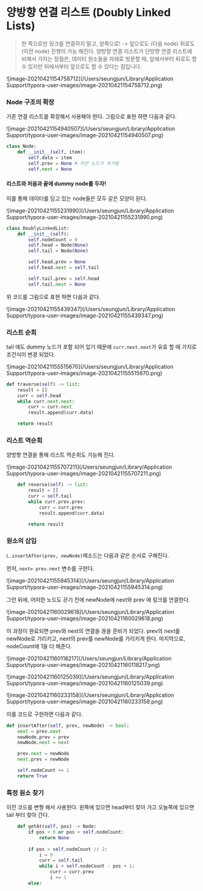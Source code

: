 # 양방향 연결 리스트 (Doubly Linked Lists)

> 한 쪽으로만 링크를 연결하지 말고, 양쪽으로! -> 앞으로도 (다음 node) 뒤로도 (이전 node) 진행이 가능 해진다. 양방향 연결 리스트가 단방향 연결 리스트에 비해서 가지는 장점은, 데이터 원소들을 차례로 방문할 때, 앞에서부터 뒤로도 할 수 있지만 뒤에서부터 앞으로도 할 수 있다는 점입니다. 

![image-20210421154758712](/Users/seungjun/Library/Application Support/typora-user-images/image-20210421154758712.png)

### Node 구조의 확장

기존 연결 리스트를 확장해서 사용해야 한다. 그림으로 표현 하면 다음과 같다.

![image-20210421154940507](/Users/seungjun/Library/Application Support/typora-user-images/image-20210421154940507.png)

```python
class Node:
    def __init__(self, item):
        self.data = item
        self.prev = None # 이전 노드가 추가됨
        self.next = None
```

#### 리스트와 처음과 끝에 dummy node를 두자!

이를 통해 데이터를 담고 있는 node들은 모두 같은 모양이 된다.

![image-20210421155231990](/Users/seungjun/Library/Application Support/typora-user-images/image-20210421155231990.png)

```python
class DoublyLinkedList:
    def __init__(self):
        self.nodeCount = 0
        self.head = Node(None)
        self.tail = Node(None)

        self.head.prev = None
        self.head.next = self.tail

        self.tail.prev = self.head
        self.tail.next = None
```

위 코드를 그림으로 표현 하면 다음과 같다.

![image-20210421155439347](/Users/seungjun/Library/Application Support/typora-user-images/image-20210421155439347.png)



### 리스트 순회

tail 에도 dummy 노드가 포함 되어 있기 때문에 `curr.next.next`가 유효 할 때 가지로 조건식이 변경 되었다.

![image-20210421155515670](/Users/seungjun/Library/Application Support/typora-user-images/image-20210421155515670.png)

```python
def traverse(self) -> list:
    result = []
    curr = self.head
    while curr.next.next:
        curr = curr.next
        result.append(curr.data)

    return result
```



### 리스트 역순회

양방향 연결을 통해 리스트 역순회도 가능해 진다.

![image-20210421155707211](/Users/seungjun/Library/Application Support/typora-user-images/image-20210421155707211.png)

```python
    def reverse(self) -> list:
        result = []
        curr = self.tail
        while curr.prev.prev:
            curr = curr.prev
            result.append(curr.data)

        return result
```





### 원소의 삽입

`L.insertAfter(prev, newNode)`메소드는 다음과 같은 순서로 구해진다.

먼저, `next= prev.next` 변수를 구한다.

![image-20210421155945314](/Users/seungjun/Library/Application Support/typora-user-images/image-20210421155945314.png)

그런 뒤에, 어떠한 노드도 끈기 전에 newNode에 next와 prev 에 링크를 연결한다.

![image-20210421160029618](/Users/seungjun/Library/Application Support/typora-user-images/image-20210421160029618.png)

이 과정이 완료되면 prev와 next의 연결을 끊을 준비가 되었다. prev의 next를 newNode로 가리키고, next의 prev를 newNode를 가리키게 한다. 마지막으로, nodeCount에 1을 더 해준다.

![image-20210421160118217](/Users/seungjun/Library/Application Support/typora-user-images/image-20210421160118217.png)

![image-20210421160125039](/Users/seungjun/Library/Application Support/typora-user-images/image-20210421160125039.png)

![image-20210421160233158](/Users/seungjun/Library/Application Support/typora-user-images/image-20210421160233158.png)

이를 코드로 구현하면 다음과 같다.

```python
def insertAfter(self, prev, newNode) -> bool:
    next = prev.next
    newNode.prev = prev
    newNode.next = next

    prev.next = newNode
    next.prev = newNode

    self.nodeCount += 1
    return True
```



### 특정 원소 찾기 

이전 코드를 변형 해서 사용한다. 왼쪽에 있으면 head부터 찾아 가고 오늘쪽에 있으면 tail 부터 찾아 간다. 

```python
    def getAt(self, pos) -> Node:
        if pos < 0 or pos > self.nodeCount:
            return None
        
        if pos > self.nodeCount // 2:
            i = 0
            curr = self.tail
            while i < self.nodeCount - pos + 1:
                curr = curr.prev
                i += 1
        else:
```

